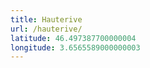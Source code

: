 ```yaml
---
title: Hauterive
url: /hauterive/
latitude: 46.497387700000004
longitude: 3.6565589000000003
---
```

